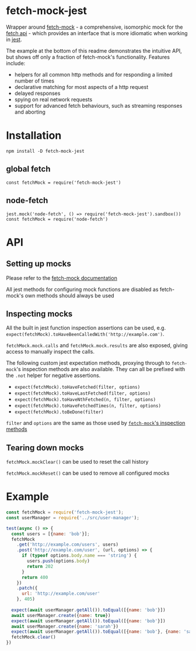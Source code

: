 # fetch-mock-jest

Wrapper around [fetch-mock](http://www.wheresrhys.co.uk/fetch-mock) - a comprehensive, isomorphic mock for the [fetch api](https://developer.mozilla.org/en-US/docs/Web/API/Fetch_API) - which provides an interface that is more idiomatic when working in [jest](https://jestjs.io).

The example at the bottom of this readme demonstrates the intuitive API, but shows off only a fraction of fetch-mock's functionality. Features include:

- helpers for all common http methods and for responding a limited number of times
- declarative matching for most aspects of a http request 
- delayed responses
- spying on real network requests
- support for advanced fetch behaviours, such as streaming responses and aborting

# Installation

`npm install -D fetch-mock-jest`

## global fetch

`const fetchMock = require('fetch-mock-jest')`

## node-fetch

```
jest.mock('node-fetch', () => require('fetch-mock-jest').sandbox())
const fetchMock = require('node-fetch')
```

# API

## Setting up mocks

Please refer to the [fetch-mock documentation](http://wheresrhys.co.uk/fetch-mock)

All jest methods for configuring mock functions are disabled as fetch-mock's own methods should always be used

## Inspecting mocks

All the built in jest function inspection assertions can be used, e.g. `expect(fetchMock).toHaveBeenCalledWith('http://example.com')`.

`fetchMock.mock.calls` and `fetchMock.mock.results` are also exposed, giving access to manually inspect the calls.

The following custom jest expectation methods, proxying through to `fetch-mock`'s inspection methods are also available. They can all be prefixed with the `.not` helper for negative assertions.

- `expect(fetchMock).toHaveFetched(filter, options)`
- `expect(fetchMock).toHaveLastFetched(filter, options)`
- `expect(fetchMock).toHaveNthFetched(n, filter, options)`
- `expect(fetchMock).toHaveFetchedTimes(n, filter, options)`
- `expect(fetchMock).toBeDone(filter)`

`filter` and `options` are the same as those used by [`fetch-mock`'s inspection methods](http://www.wheresrhys.co.uk/fetch-mock/#api-inspectionfundamentals)

## Tearing down mocks

`fetchMock.mockClear()` can be used to reset the call history

`fetchMock.mockReset()` can be used to remove all configured mocks

# Example

```js
const fetchMock = require('fetch-mock-jest');
const userManager = require('../src/user-manager');

test(async () => {
  const users = [{name: 'bob'}];
  fetchMock
    .get('http://example.com/users', users)
    .post('http://example.com/user', (url, options) => {
      if (typeof options.body.name === 'string') {
        users.push(options.body)
        return 202
      }
      return 400
    })
    .patch({
      url: 'http://example.com/user'
    }, 405)
    
  expect(await userManager.getAll()).toEqual([{name: 'bob'}])
  await userManager.create({name: true})
  expect(await userManager.getAll()).toEqual([{name: 'bob'}])
  await userManager.create({name: 'sarah'})   
  expect(await userManager.getAll()).toEqual([{name: 'bob'}, {name: 'sarah'}])
  fetchMock.clear()
})

```
